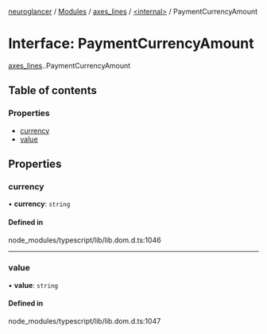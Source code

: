 [neuroglancer](../README.md) / [Modules](../modules.md) / [axes\_lines](../modules/axes_lines.md) / [<internal\>](../modules/axes_lines._internal_.md) / PaymentCurrencyAmount

# Interface: PaymentCurrencyAmount

[axes_lines](../modules/axes_lines.md).[<internal>](../modules/axes_lines._internal_.md).PaymentCurrencyAmount

## Table of contents

### Properties

- [currency](axes_lines._internal_.PaymentCurrencyAmount.md#currency)
- [value](axes_lines._internal_.PaymentCurrencyAmount.md#value)

## Properties

### currency

• **currency**: `string`

#### Defined in

node_modules/typescript/lib/lib.dom.d.ts:1046

___

### value

• **value**: `string`

#### Defined in

node_modules/typescript/lib/lib.dom.d.ts:1047
